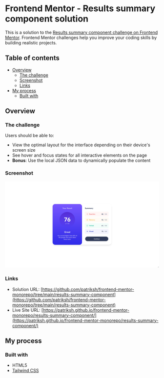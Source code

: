 # Frontend Mentor - Results summary component solution

This is a solution to the [Results summary component challenge on Frontend Mentor](https://www.frontendmentor.io/challenges/results-summary-component-CE_K6s0maV). Frontend Mentor challenges help you improve your coding skills by building realistic projects. 

## Table of contents

- [Overview](#overview)
  - [The challenge](#the-challenge)
  - [Screenshot](#screenshot)
  - [Links](#links)
- [My process](#my-process)
  - [Built with](#built-with)

## Overview

### The challenge

Users should be able to:

- View the optimal layout for the interface depending on their device's screen size
- See hover and focus states for all interactive elements on the page
- **Bonus**: Use the local JSON data to dynamically populate the content

### Screenshot

![](./screenshot.jpg)

### Links

- Solution URL: [https://github.com/patriksh/frontend-mentor-monorepo/tree/main/results-summary-component](https://github.com/patriksh/frontend-mentor-monorepo/tree/main/results-summary-component)
- Live Site URL: [https://patriksh.github.io/frontend-mentor-monorepo/results-summary-component/](https://patriksh.github.io/frontend-mentor-monorepo/results-summary-component/)

## My process

### Built with

- HTML5
- [Tailwind CSS](https://tailwindcss.com/)